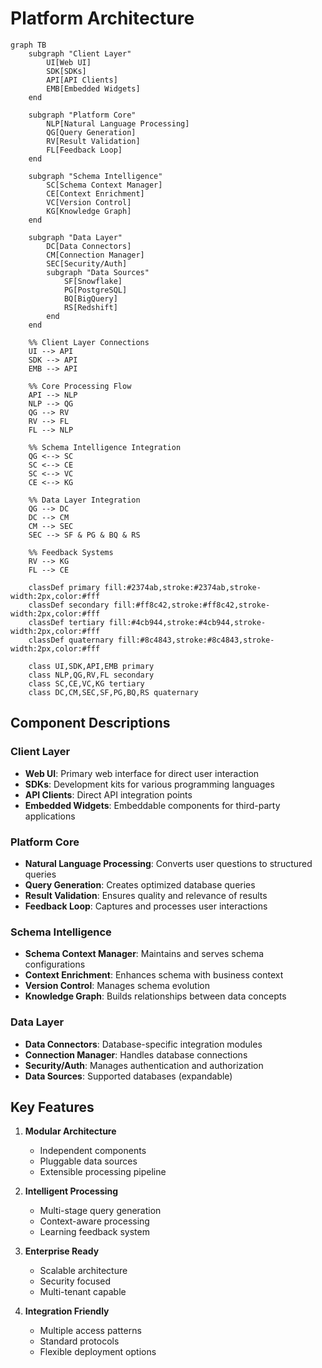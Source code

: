 # Platform Architecture

```mermaid
graph TB
    subgraph "Client Layer"
        UI[Web UI]
        SDK[SDKs]
        API[API Clients]
        EMB[Embedded Widgets]
    end

    subgraph "Platform Core"
        NLP[Natural Language Processing]
        QG[Query Generation]
        RV[Result Validation]
        FL[Feedback Loop]
    end

    subgraph "Schema Intelligence"
        SC[Schema Context Manager]
        CE[Context Enrichment]
        VC[Version Control]
        KG[Knowledge Graph]
    end

    subgraph "Data Layer"
        DC[Data Connectors]
        CM[Connection Manager]
        SEC[Security/Auth]
        subgraph "Data Sources"
            SF[Snowflake]
            PG[PostgreSQL]
            BQ[BigQuery]
            RS[Redshift]
        end
    end

    %% Client Layer Connections
    UI --> API
    SDK --> API
    EMB --> API

    %% Core Processing Flow
    API --> NLP
    NLP --> QG
    QG --> RV
    RV --> FL
    FL --> NLP

    %% Schema Intelligence Integration
    QG <--> SC
    SC <--> CE
    SC <--> VC
    CE <--> KG

    %% Data Layer Integration
    QG --> DC
    DC --> CM
    CM --> SEC
    SEC --> SF & PG & BQ & RS

    %% Feedback Systems
    RV --> KG
    FL --> CE

    classDef primary fill:#2374ab,stroke:#2374ab,stroke-width:2px,color:#fff
    classDef secondary fill:#ff8c42,stroke:#ff8c42,stroke-width:2px,color:#fff
    classDef tertiary fill:#4cb944,stroke:#4cb944,stroke-width:2px,color:#fff
    classDef quaternary fill:#8c4843,stroke:#8c4843,stroke-width:2px,color:#fff

    class UI,SDK,API,EMB primary
    class NLP,QG,RV,FL secondary
    class SC,CE,VC,KG tertiary
    class DC,CM,SEC,SF,PG,BQ,RS quaternary

```

## Component Descriptions

### Client Layer
- **Web UI**: Primary web interface for direct user interaction
- **SDKs**: Development kits for various programming languages
- **API Clients**: Direct API integration points
- **Embedded Widgets**: Embeddable components for third-party applications

### Platform Core
- **Natural Language Processing**: Converts user questions to structured queries
- **Query Generation**: Creates optimized database queries
- **Result Validation**: Ensures quality and relevance of results
- **Feedback Loop**: Captures and processes user interactions

### Schema Intelligence
- **Schema Context Manager**: Maintains and serves schema configurations
- **Context Enrichment**: Enhances schema with business context
- **Version Control**: Manages schema evolution
- **Knowledge Graph**: Builds relationships between data concepts

### Data Layer
- **Data Connectors**: Database-specific integration modules
- **Connection Manager**: Handles database connections
- **Security/Auth**: Manages authentication and authorization
- **Data Sources**: Supported databases (expandable)

## Key Features

1. **Modular Architecture**
   - Independent components
   - Pluggable data sources
   - Extensible processing pipeline

2. **Intelligent Processing**
   - Multi-stage query generation
   - Context-aware processing
   - Learning feedback system

3. **Enterprise Ready**
   - Scalable architecture
   - Security focused
   - Multi-tenant capable

4. **Integration Friendly**
   - Multiple access patterns
   - Standard protocols
   - Flexible deployment options
